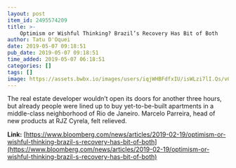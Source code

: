 ```yaml
---
layout: post
item_id: 2495574209
title: >-
    Optimism or Wishful Thinking? Brazil’s Recovery Has Bit of Both
author: Tatu D'Oquei
date: 2019-05-07 09:18:51
pub_date: 2019-05-07 09:18:51
time_added: 2019-05-07 06:18:51
categories: []
tags: []
image: https://assets.bwbx.io/images/users/iqjWHBFdfxIU/isWLzi7lI.Qs/v0/1200x800.jpg
---
```


The real estate developer wouldn’t open its doors for another three hours, but already people were lined up to buy yet-to-be-built apartments in a middle-class neighborhood of Rio de Janeiro. Marcelo Parreira, head of new products at RJZ Cyrela, felt relieved.

**Link:** [https://www.bloomberg.com/news/articles/2019-02-19/optimism-or-wishful-thinking-brazil-s-recovery-has-bit-of-both](https://www.bloomberg.com/news/articles/2019-02-19/optimism-or-wishful-thinking-brazil-s-recovery-has-bit-of-both)

